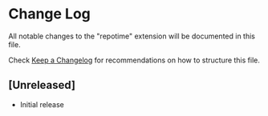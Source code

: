 # Change Log

All notable changes to the "repotime" extension will be documented in this file.

Check [Keep a Changelog](http://keepachangelog.com/) for recommendations on how to structure this file.

## [Unreleased]

- Initial release